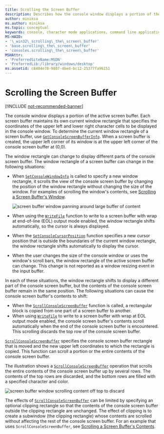 ```yaml
---
title: Scrolling the Screen Buffer
description: Describes how the console window displays a portion of the active screen buffer.
author: miniksa
ms.author: miniksa
ms.topic: conceptual
keywords: console, character mode applications, command line applications, terminal applications, console api
MS-HAID:
- '\_win32\_scrolling\_the\_screen\_buffer'
- 'base.scrolling\_the\_screen\_buffer'
- 'consoles.scrolling\_the\_screen\_buffer'
MSHAttr:
- 'PreferredSiteName:MSDN'
- 'PreferredLib:/library/windows/desktop'
ms.assetid: c8404e78-9807-4bed-bc12-25377fa96151
---
```


# Scrolling the Screen Buffer

[!INCLUDE [not-recommended-banner](./includes/not-recommended-banner.md)]

The console window displays a portion of the active screen buffer. Each screen buffer maintains its own current window rectangle that specifies the coordinates of the upper left and lower right character cells to be displayed in the console window. To determine the current window rectangle of a screen buffer, use [`GetConsoleScreenBufferInfo`](getconsolescreenbufferinfo.md). When a screen buffer is created, the upper left corner of its window is at the upper left corner of the console screen buffer at (0,0).

The window rectangle can change to display different parts of the console screen buffer. The window rectangle of a screen buffer can change in the following situations:

- When [`SetConsoleWindowInfo`](setconsolewindowinfo.md) is called to specify a new window rectangle, it scrolls the view of the console screen buffer by changing the position of the window rectangle without changing the size of the window. For examples of scrolling the window's contents, see [Scrolling a Screen Buffer's Window](scrolling-a-screen-buffer-s-window.md).

  ![screen buffer window panning around large buffer of content](images/cscon-01.png)

- When using the [`WriteFile`](https://msdn.microsoft.com/library/windows/desktop/aa365747) function to write to a screen buffer with wrap at end-of-line (EOL) output mode enabled, the window rectangle shifts automatically, so the cursor is always displayed.
- When the [`SetConsoleCursorPosition`](setconsolecursorposition.md) function specifies a new cursor position that is outside the boundaries of the current window rectangle, the window rectangle shifts automatically to display the cursor.
- When the user changes the size of the console window or uses the window's scroll bars, the window rectangle of the active screen buffer can change. This change is not reported as a window resizing event in the input buffer.

In each of these situations, the window rectangle shifts to display a different part of the console screen buffer, but the contents of the console screen buffer remain in the same position. The following situations can cause the console screen buffer's contents to shift:

- When the [`ScrollConsoleScreenBuffer`](scrollconsolescreenbuffer.md) function is called, a rectangular block is copied from one part of a screen buffer to another.
- When using [`WriteFile`](https://msdn.microsoft.com/library/windows/desktop/aa365747) to write to a screen buffer with wrap at EOL output mode enabled, the console screen buffer's contents scroll automatically when the end of the console screen buffer is encountered. This scrolling discards the top row of the console screen buffer.

[`ScrollConsoleScreenBuffer`](scrollconsolescreenbuffer.md) specifies the console screen buffer rectangle that is moved and the new upper left coordinates to which the rectangle is copied. This function can scroll a portion or the entire contents of the console screen buffer.

The illustration shows a [`ScrollConsoleScreenBuffer`](scrollconsolescreenbuffer.md) operation that scrolls the entire contents of the console screen buffer up by several rows. The contents of the top rows are discarded, and the bottom rows are filled with a specified character and color.

![screen buffer window scrolling content off top to discard](images/cscon-02.png)

The effects of [`ScrollConsoleScreenBuffer`](scrollconsolescreenbuffer.md) can be limited by specifying an optional clipping rectangle so that the contents of the console screen buffer outside the clipping rectangle are unchanged. The effect of clipping is to create a subwindow (the clipping rectangle) whose contents are scrolled without affecting the rest of the console screen buffer. For an example that uses `ScrollConsoleScreenBuffer`, see [Scrolling a Screen Buffer's Contents](scrolling-a-screen-buffer-s-contents.md).
